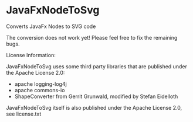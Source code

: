 # JavaFxNodeToSvg

Converts JavaFx Nodes to SVG code

The conversion does not work yet! 
Please feel free to fix the remaining bugs.


License Information:

JavaFxNodeToSvg uses some third party libraries that are published under the Apache License 2.0:
- apache logging-log4j
- apache commons-io
- ShapeConverter from Gerrit Grunwald, modified by Stefan Eidelloth

JavaFxNodeToSvg itself is also published under the Apache License 2.0, see license.txt
